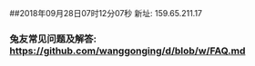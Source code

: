 ##2018年09月28日07时12分07秒 新址: 159.65.211.17
### 兔友常见问题及解答: https://github.com/wanggonging/d/blob/w/FAQ.md
